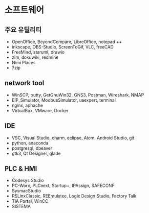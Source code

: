 # 소프트웨어


## 주요 유틸리티

- OpenOffice, BeyondCompare, LibreOffice, notepad ++
- inkscape, OBS-Studio, ScreenToGif, VLC, freeCAD
- FreeMind, staruml, drawio
- zim, dokuwiki, redmine
- Nimi Places
- 7zip

## network tool

- WinSCP, putty, GetGnuWin32, GNS3, Postman, Wireshark, NMAP
- EIP_Simulator, ModbusSimulator, uaexpert, terminal
- nginx, aphache
- VirtualBox, VMware, Docker

## IDE

- VSC, Visual Studio, charm, eclipse, Atom, Android Studio, git
- python, anaconda
- postgresql, dbeaver
- gtk3, Qt Designer, glade

## PLC & HMI

- Codesys Studio
- PC-Worx, PLCnext, Startup+, IPAssign, SAFECONF
- SysmacStudio
- RSLinxClassic, REEmulatee, Logix Design Studio, Factory Talk
- TIA Portal, WinCC
- SISTEMA


